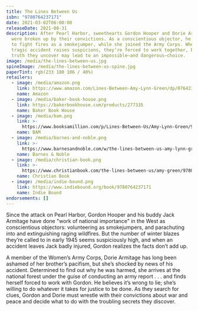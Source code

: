 ```yaml
---
title: The Lines Between Us
isbn: "9780764237171"
date: 2021-03-02T06:00:00
releaseDate: 2021-08-31
description: After Pearl Harbor, sweethearts Gordon Hooper and Dorie Armitage
  were broken up by their convictions. As a conscientious objector, he went west
  to fight fires as a smokejumper, while she joined the Army Corps. When a
  tragic accident raises suspicions, they’re forced to work together, but the
  truth they uncover may lead to an impossible—and dangerous—choice.
image: /media/the-lines-between-us.jpg
spineImage: /media/the-lines-between-us-spine.jpg
paperTint: rgb(233 180 106 / 40%)
retailers:
  - image: /media/amazon.png
    link: https://www.amazon.com/Lines-Between-Amy-Lynn-Green/dp/0764237179/
    name: Amazon
  - image: /media/baker-book-house.png
    link: https://bakerbookhouse.com/products/277335
    name: Baker Book House
  - image: /media/bam.png
    link: >-
      https://www.booksamillion.com/p/Lines-Between-Us/Amy-Lynn-Green/9780764237171?id=8146067149628
    name: BAM
  - image: /media/barnes-and-noble.png
    link: >-
      https://www.barnesandnoble.com/w/the-lines-between-us-amy-lynn-green/1138791237
    name: Barnes & Noble
  - image: /media/christian-book.png
    link: >-
      https://www.christianbook.com/the-lines-between-us/amy-green/9780764237171/pd/237177
    name: Christian Book
  - image: /media/indie-bound.png
    link: https://www.indiebound.org/book/9780764237171
    name: Indie Bound
endorsements: []
---
```


Since the attack on Pearl Harbor, Gordon Hooper and his buddy Jack Armitage have done "work of national importance" in the West as conscientious objectors: volunteering as smokejumpers, and parachuting into and extinguishing raging wildfires. But the number of winter blazes they’re called to in early 1945 seems suspiciously high, and when an accident leaves Jack badly injured, Gordon realizes the facts don’t add up.

A member of the Women’s Army Corps, Dorie Armitage has long been ashamed of her brother’s pacifism, but she’s shocked by news of his accident. Determined to find out why he was harmed, she arrives at the national forest under the guise of conducting an army report . . . and finds herself forced to work with Gordon. He believes it’s wrong to lie; she’s willing to do whatever it takes for justice to be done. As they search for clues, Gordon and Dorie must wrestle with their convictions about war and peace and decide what to do with the troubling secrets they discover.
